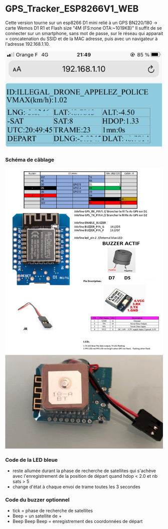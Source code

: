 # GPS_Tracker_ESP8266V1_WEB

Cette version tourne sur un esp8266 D1 mini relié à un GPS BN220/180 -> carte Wemos D1 R1 et Flash size "4M (FS:none OTA:~1019KB)"
Il suffit de se connecter sur un smartphone, sans mot de passe, sur le réseau qui apparait = concatenation du SSID et de la MAC adresse, puis avec un navigateur à l'adresse 192.168.1.10. 

<img src="img/smart.PNG" width = "500">

### Schéma de câblage

<img src="../img/connections_BUZ_ACTIF.PNG" width = "700">


<img src="img/Balise2.PNG" width = "600">

### Code de la LED bleue

* reste allumée durant la phase de recherche de satellites qui s'achève avec l'enregistrement de la position de départ quand hdop < 2.0 et nb sats  > 5
* change d'état à chaque envoi de trame toutes les 3 secondes

### Code du buzzer optionnel
* tick = phase de recherche de satellites
* Beep = un satellite de +
* Beep Beep Beep = enregistrement des coordonnées de départ
